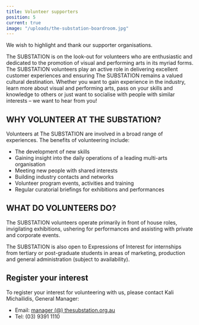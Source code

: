 ```yaml
---
title: Volunteer supporters
position: 5
current: true
image: "/uploads/the-substation-boardroom.jpg"
---
```


We wish to highlight and thank our supporter organisations.

The SUBSTATION is on the look-out for volunteers who are enthusiastic and dedicated to the promotion of visual and performing arts in its myriad forms. The SUBSTATION volunteers play an active role in delivering excellent customer experiences and ensuring The SUBSTATION remains a valued cultural destination. Whether you want to gain experience in the industry, learn more about visual and performing arts, pass on your skills and knowledge to others or just want to socialise with people with similar interests – we want to hear from you!

## WHY VOLUNTEER AT THE SUBSTATION?

Volunteers at The SUBSTATION are involved in a broad range of experiences. The benefits of volunteering include:

- The development of new skills
- Gaining insight into the daily operations of a leading multi-arts organisation
- Meeting new people with shared interests
- Building industry contacts and networks
- Volunteer program events, activities and training
- Regular curatorial briefings for exhibitions and performances

## WHAT DO VOLUNTEERS DO?

The SUBSTATION volunteers operate primarily in front of house roles, invigilating exhibitions, ushering for performances and assisting with private and corporate events.

The SUBSTATION is also open to Expressions of Interest for internships from tertiary or post-graduate students in areas of marketing, production and    general administration (subject to availability).

## Register your interest

To register your interest for volunteering with us, please contact Kali Michailidis, General Manager:
- Email: [manager (@) thesubstation.org.au](mailto:manager@thesubstation.org.au)
- Tel: (03) 9391 1110
